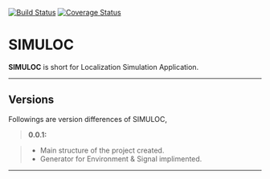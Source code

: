 [![Build Status](https://travis-ci.org/mcanatalay/SIMULOC.svg?branch=master)](https://travis-ci.org/mcanatalay/SIMULOC)
[![Coverage Status](https://coveralls.io/repos/github/mcanatalay/SIMULOC/badge.svg?branch=master)](https://coveralls.io/github/mcanatalay/SIMULOC?branch=master)

SIMULOC
===================


**SIMULOC** is short for Localization Simulation Application.


----------
 Versions 
-------------

Followings are version differences of SIMULOC,

> **0.0.1:**

> - Main structure of the project created.
> - Generator for Environment & Signal implimented.

----------
